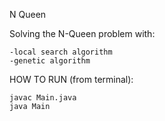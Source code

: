 N Queen

Solving the N-Queen problem with:

	-local search algorithm
	-genetic algorithm

HOW TO RUN (from terminal):

	javac Main.java
	java Main
